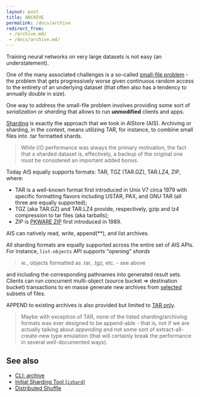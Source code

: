 ```yaml
---
layout: post
title: ARCHIVE
permalink: /docs/archive
redirect_from:
 - /archive.md/
 - /docs/archive.md/
---
```


Training neural networks on very large datasets is not easy (an understatement).

One of the many associated challenges is a so-called [small-file problem](https://scholar.google.com/scholar?hl=en&as_sdt=0%2C5&q=%22small+file+problem%22) - the problem that gets progressively worse given continuous random access to the entirety of an underlying dataset (that often also has a tendency to annually double in size).

One way to address the small-file problem involves providing some sort of *serialization* or *sharding* that allows to run **unmodified** clients and apps.

[Sharding](overview.md#shard) is exactly the approach that we took in AIStore (AIS). Archiving or sharding, in the context, means utilizing TAR, for instance, to combine small files into .tar formatted shards.

> While I/O performance was always the primary motivation, the fact that a sharded dataset is, effectively, a backup of the original one must be considered an important added bonus.

Today AIS equally supports formats: TAR, TGZ (TAR.GZ), TAR.LZ4, ZIP, where:

* TAR is a well-known format first introduced in Unix V7 circa 1979 with specific formatting flavors including USTAR, PAX, and GNU TAR (all three are equally supported);
* TGZ (aka TAR.GZ) and TAR.LZ4 provide, respectively, gzip and lz4 compression to tar files (aka tarballs);
* ZIP is [PKWARE ZIP](https://www.pkware.com/appnote) first introduced in 1989.

AIS can natively read, write, append(**), and list archives.

All sharding formats are equally supported across the entire set of AIS APIs. For instance, `list-objects` API supports "opening" _shards_

> ie., objects formatted as .tar, .tgz, etc. - see above

and including the corresponding pathnames into generated result sets. Clients can run concurrent multi-object (source bucket => destination bucket) transactions to en masse generate new archives from [selected](/docs/batch.md) subsets of files.

APPEND to existing archives is also provided but limited to [TAR only](https://aistore.nvidia.com/blog/2021/08/10/tar-append).

> Maybe with exception of TAR, none of the listed sharding/archiving formats was ever designed to be append-able - that is, not if we are actually talking about *appending* and not some sort of extract-all-create-new type emulation (that will certainly break the performance in several well-documented ways).

## See also

* [CLI: archive](/docs/cli/archive.md)
* [Initial Sharding Tool (`ishard`)](https://github.com/NVIDIA/aistore/blob/main/cmd/ishard/README.md)
* [Distributed Shuffle](/docs/cli/dsort.md)
